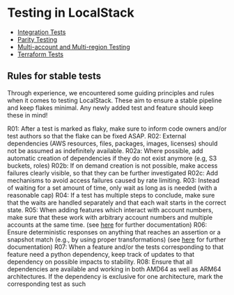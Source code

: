 # Testing in LocalStack

- [Integration Tests](integration-tests/README.md)
- [Parity Testing](parity-testing/README.md)
- [Multi-account and Multi-region Testing](multi-account-region-testing/README.md)
- [Terraform Tests](terraform-tests/README.md)

## Rules for stable tests

Through experience, we encountered some guiding principles and rules when it comes to testing LocalStack.
These aim to ensure a stable pipeline and keep flakes minimal. Any newly added test and feature should keep these in mind!

R01: After a test is marked as flaky, make sure to inform code owners and/or test authors so that the flake can be fixed ASAP.
R02: External dependencies (AWS resources, files, packages, images, licenses) should not be assumed as indefinitely available. 
R02a: Where possible, add automatic creation of dependencies if they do not exist anymore (e.g, S3 buckets, roles)
R02b: If on demand creation is not possible, make access failures clearly visible, so that they can be further investigated
R02c: Add mechanisms to avoid access failures caused by rate limiting.
R03: Instead of waiting for a set amount of time, only wait as long as is needed (with a reasonable cap)
R04: If a test has multiple steps to conclude, make sure that the waits are handled separately and that each wait starts in the correct state.
R05: When adding features which interact with account numbers, make sure that these work with arbitrary account numbers and multiple accounts at the same time. (see [here](multi-account-region-testing/README.md) for further documentation)
R06: Ensure deterministic responses on anything that reaches an assertion or a snapshot match (e.g., by using proper transformations) (see [here](parity-testing/README.md) for further documentation)
R07: When a feature and/or the tests corresponding to that feature need a python dependency, keep track of updates to that dependency on possible impacts to stability.
R08: Ensure that all dependencies are available and working in both AMD64 as well as ARM64 architectures. If the dependency is exclusive for one architecture, mark the corresponding test as such

